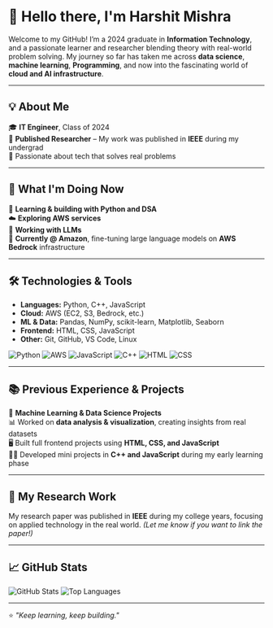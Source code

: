 # 👋 Hello there, I'm Harshit Mishra

Welcome to my GitHub! I’m a 2024 graduate in **Information Technology**, and a passionate learner and researcher blending theory with real-world problem solving. My journey so far has taken me across **data science**, **machine learning**, **Programming**, and now into the fascinating world of **cloud and AI infrastructure**.

---

## 💡 About Me

🎓 **IT Engineer**, Class of 2024  
🔬 **Published Researcher** – My work was published in **IEEE** during my undergrad  
🧠 Passionate about tech that solves real problems  

---

## 🚀 What I'm Doing Now

🌱 **Learning & building with Python and DSA**  
☁️ **Exploring AWS services**  
🧠 **Working with LLMs**  
🏢 **Currently @ Amazon**, fine-tuning large language models on **AWS Bedrock** infrastructure

---

## 🛠️ Technologies & Tools

- **Languages:** Python, C++, JavaScript  
- **Cloud:** AWS (EC2, S3, Bedrock, etc.)  
- **ML & Data:** Pandas, NumPy, scikit-learn, Matplotlib, Seaborn  
- **Frontend:** HTML, CSS, JavaScript  
- **Other:** Git, GitHub, VS Code, Linux  

![Python](https://img.shields.io/badge/Python-3670A0?style=for-the-badge&logo=python&logoColor=ffdd54)
![AWS](https://img.shields.io/badge/AWS-232F3E?style=for-the-badge&logo=amazon-aws&logoColor=white)
![JavaScript](https://img.shields.io/badge/JavaScript-yellow?style=for-the-badge&logo=javascript&logoColor=black)
![C++](https://img.shields.io/badge/C++-00599C?style=for-the-badge&logo=c%2B%2B&logoColor=white)
![HTML](https://img.shields.io/badge/HTML-E34F26?style=for-the-badge&logo=html5&logoColor=white)
![CSS](https://img.shields.io/badge/CSS-1572B6?style=for-the-badge&logo=css3&logoColor=white)

---

## 📚 Previous Experience & Projects

🔬 **Machine Learning & Data Science Projects**  
📊 Worked on **data analysis & visualization**, creating insights from real datasets  
🖥️ Built full frontend projects using **HTML, CSS, and JavaScript**  
👨‍💻 Developed mini projects in **C++ and JavaScript** during my early learning phase  

---

## 📝 My Research Work

My research paper was published in **IEEE** during my college years, focusing on applied technology in the real world. *(Let me know if you want to link the paper!)*

---

## 📈 GitHub Stats

![GitHub Stats](https://github-readme-stats.vercel.app/api?username=harshit-mishra&show_icons=true&theme=github_dark&hide=prs)
![Top Languages](https://github-readme-stats.vercel.app/api/top-langs/?username=harshit-mishra&layout=compact&theme=github_dark)


---

⭐️ *"Keep learning, keep building."*
